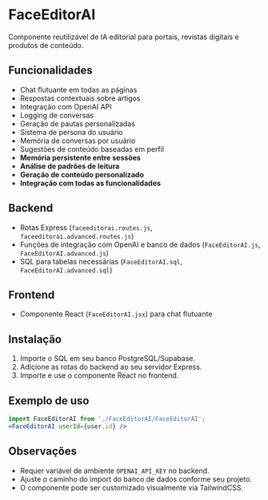 # FaceEditorAI

Componente reutilizável de IA editorial para portais, revistas digitais e produtos de conteúdo.

## Funcionalidades
- Chat flutuante em todas as páginas
- Respostas contextuais sobre artigos
- Integração com OpenAI API
- Logging de conversas
- Geração de pautas personalizadas
- Sistema de persona do usuário
- Memória de conversas por usuário
- Sugestões de conteúdo baseadas em perfil
- **Memória persistente entre sessões**
- **Análise de padrões de leitura**
- **Geração de conteúdo personalizado**
- **Integração com todas as funcionalidades**

## Backend
- Rotas Express (`faceeditorai.routes.js`, `faceeditorai.advanced.routes.js`)
- Funções de integração com OpenAI e banco de dados (`FaceEditorAI.js`, `FaceEditorAI.advanced.js`)
- SQL para tabelas necessárias (`FaceEditorAI.sql`, `FaceEditorAI.advanced.sql`)

## Frontend
- Componente React (`FaceEditorAI.jsx`) para chat flutuante

## Instalação
1. Importe o SQL em seu banco PostgreSQL/Supabase.
2. Adicione as rotas do backend ao seu servidor Express.
3. Importe e use o componente React no frontend.

## Exemplo de uso
```jsx
import FaceEditorAI from './FaceEditorAI/FaceEditorAI';
<FaceEditorAI userId={user.id} />
```

## Observações
- Requer variável de ambiente `OPENAI_API_KEY` no backend.
- Ajuste o caminho do import do banco de dados conforme seu projeto.
- O componente pode ser customizado visualmente via TailwindCSS.

